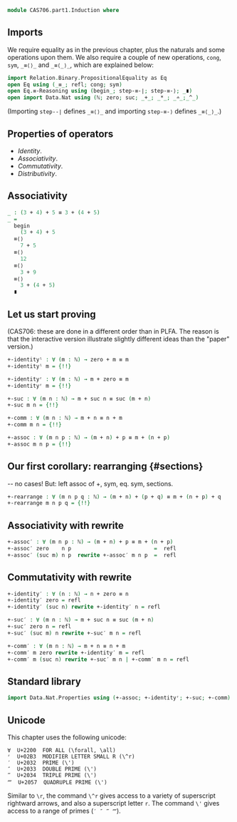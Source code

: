 ```agda
module CAS706.part1.Induction where
```

## Imports

We require equality as in the previous chapter, plus the naturals
and some operations upon them.  We also require a couple of new operations,
`cong`, `sym`, `_≡⟨⟩_` and `_≡⟨_⟩_`, which are explained below:
```agda
import Relation.Binary.PropositionalEquality as Eq
open Eq using (_≡_; refl; cong; sym)
open Eq.≡-Reasoning using (begin_; step-≡-∣; step-≡-⟩; _∎)
open import Data.Nat using (ℕ; zero; suc; _+_; _*_; _∸_;_^_)
```
(Importing `step--∣` defines `_≡⟨⟩_` and importing `step-≡-⟩` defines `_≡⟨_⟩_`.)


## Properties of operators

* _Identity_.
* _Associativity_.
* _Commutativity_. 
* _Distributivity_. 

## Associativity

```agda
_ : (3 + 4) + 5 ≡ 3 + (4 + 5)
_ =
  begin
    (3 + 4) + 5
  ≡⟨⟩
    7 + 5
  ≡⟨⟩
    12
  ≡⟨⟩
    3 + 9
  ≡⟨⟩
    3 + (4 + 5)
  ∎
```

## Let us start proving

(CAS706: these are done in a different order than in PLFA. The
reason is that the interactive version illustrate slightly different
ideas than the "paper" version.)

```agda
+-identityˡ : ∀ (m : ℕ) → zero + m ≡ m
+-identityˡ m = {!!}

+-identityʳ : ∀ (m : ℕ) → m + zero ≡ m
+-identityʳ m = {!!}

+-suc : ∀ (m n : ℕ) → m + suc n ≡ suc (m + n)
+-suc m n = {!!}
```

```agda
+-comm : ∀ (m n : ℕ) → m + n ≡ n + m
+-comm m n = {!!}

+-assoc : ∀ (m n p : ℕ) → (m + n) + p ≡ m + (n + p)
+-assoc m n p = {!!}
```


## Our first corollary: rearranging {#sections}
-- no cases! But: left assoc of +, sym, eq. sym, sections.
```agda
+-rearrange : ∀ (m n p q : ℕ) → (m + n) + (p + q) ≡ m + (n + p) + q
+-rearrange m n p q = {!!}
```

## Associativity with rewrite

```agda
+-assoc′ : ∀ (m n p : ℕ) → (m + n) + p ≡ m + (n + p)
+-assoc′ zero    n p                          =  refl
+-assoc′ (suc m) n p  rewrite +-assoc′ m n p  =  refl
```

## Commutativity with rewrite

```agda
+-identity′ : ∀ (n : ℕ) → n + zero ≡ n
+-identity′ zero = refl
+-identity′ (suc n) rewrite +-identity′ n = refl

+-suc′ : ∀ (m n : ℕ) → m + suc n ≡ suc (m + n)
+-suc′ zero n = refl
+-suc′ (suc m) n rewrite +-suc′ m n = refl

+-comm′ : ∀ (m n : ℕ) → m + n ≡ n + m
+-comm′ m zero rewrite +-identity′ m = refl
+-comm′ m (suc n) rewrite +-suc′ m n | +-comm′ m n = refl
```


## Standard library

```agda
import Data.Nat.Properties using (+-assoc; +-identityʳ; +-suc; +-comm)
```

## Unicode

This chapter uses the following unicode:

    ∀  U+2200  FOR ALL (\forall, \all)
    ʳ  U+02B3  MODIFIER LETTER SMALL R (\^r)
    ′  U+2032  PRIME (\')
    ″  U+2033  DOUBLE PRIME (\')
    ‴  U+2034  TRIPLE PRIME (\')
    ⁗  U+2057  QUADRUPLE PRIME (\')

Similar to `\r`, the command `\^r` gives access to a variety of
superscript rightward arrows, and also a superscript letter `r`.
The command `\'` gives access to a range of primes (`′ ″ ‴ ⁗`).
